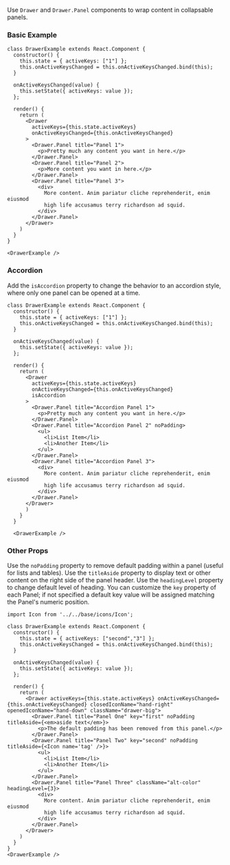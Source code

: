 Use `Drawer` and `Drawer.Panel` components to wrap content in collapsable panels.

### Basic Example

```
class DrawerExample extends React.Component {
  constructor() {
    this.state = { activeKeys: ["1"] };
    this.onActiveKeysChanged = this.onActiveKeysChanged.bind(this);
  }

  onActiveKeysChanged(value) {
    this.setState({ activeKeys: value });
  };

  render() {
    return (
      <Drawer
        activeKeys={this.state.activeKeys}
        onActiveKeysChanged={this.onActiveKeysChanged}
      >
        <Drawer.Panel title="Panel 1">
          <p>Pretty much any content you want in here.</p>
        </Drawer.Panel>
        <Drawer.Panel title="Panel 2">
          <p>More content you want in here.</p>
        </Drawer.Panel>
        <Drawer.Panel title="Panel 3">
          <div>
            More content. Anim pariatur cliche reprehenderit, enim eiusmod
            high life accusamus terry richardson ad squid.
          </div>
        </Drawer.Panel>
      </Drawer>
    )
  }
}

<DrawerExample />
```

### Accordion

Add the `isAccordion` property to change the behavior to an accordion
style, where only one panel can be opened at a time.

```
class DrawerExample extends React.Component {
  constructor() {
    this.state = { activeKeys: ["1"] };
    this.onActiveKeysChanged = this.onActiveKeysChanged.bind(this);
  }

  onActiveKeysChanged(value) {
    this.setState({ activeKeys: value });
  };

  render() {
    return (
      <Drawer
        activeKeys={this.state.activeKeys}
        onActiveKeysChanged={this.onActiveKeysChanged}
        isAccordion
      >
        <Drawer.Panel title="Accordion Panel 1">
          <p>Pretty much any content you want in here.</p>
        </Drawer.Panel>
        <Drawer.Panel title="Accordion Panel 2" noPadding>
          <ul>
            <li>List Item</li>
            <li>Another Item</li>
          </ul>
        </Drawer.Panel>
        <Drawer.Panel title="Accordion Panel 3">
          <div>
            More content. Anim pariatur cliche reprehenderit, enim eiusmod
            high life accusamus terry richardson ad squid.
          </div>
        </Drawer.Panel>
      </Drawer>
      )
    }
  }

  <DrawerExample />
```

### Other Props

Use the `noPadding` property to remove default padding within a panel (useful for lists and tables).
Use the `titleAside` property to display text or other content on the right side of the panel header.
Use the `headingLevel` property to change default level of heading.
You can customize the `key` property of each Panel; if not specified a default key value will be assigned matching the Panel's numeric position.

```
import Icon from '../../base/icons/Icon';

class DrawerExample extends React.Component {
  constructor() {
    this.state = { activeKeys: ["second","3"] };
    this.onActiveKeysChanged = this.onActiveKeysChanged.bind(this);
  }

  onActiveKeysChanged(value) {
    this.setState({ activeKeys: value });
  };

  render() {
    return (
      <Drawer activeKeys={this.state.activeKeys} onActiveKeysChanged={this.onActiveKeysChanged} closedIconName="hand-right" openedIconName="hand-down" className="drawer-big">
        <Drawer.Panel title="Panel One" key="first" noPadding titleAside={<em>aside text</em>}>
          <p>The default padding has been removed from this panel.</p>
        </Drawer.Panel>
        <Drawer.Panel title="Panel Two" key="second" noPadding titleAside={<Icon name='tag' />}>
          <ul>
            <li>List Item</li>
            <li>Another Item</li>
          </ul>
        </Drawer.Panel>
        <Drawer.Panel title="Panel Three" className="alt-color" headingLevel={3}>
          <div>
            More content. Anim pariatur cliche reprehenderit, enim eiusmod
            high life accusamus terry richardson ad squid.
          </div>
        </Drawer.Panel>
      </Drawer>
    )
  }
}
<DrawerExample />
```
